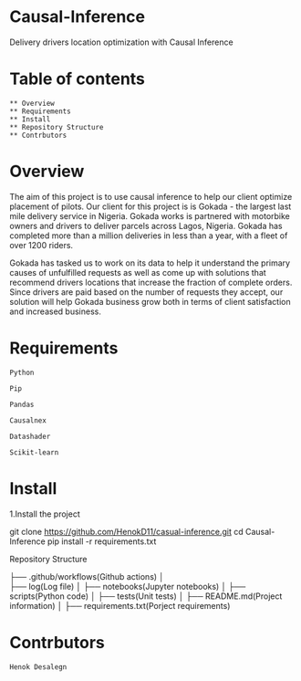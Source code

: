 # Causal-Inference
Delivery drivers location optimization with Causal Inference

# Table of contents

    ** Overview
    ** Requirements
    ** Install
    ** Repository Structure
    ** Contrbutors

# Overview

The aim of this project is to use causal inference to help our client optimize placement of pilots. Our client for this project is is Gokada - the largest last mile delivery service in Nigeria. Gokada works is partnered with motorbike owners and drivers to deliver parcels across Lagos, Nigeria. Gokada has completed more than a million deliveries in less than a year, with a fleet of over 1200 riders.

Gokada has tasked us to work on its data to help it understand the primary causes of unfulfilled requests as well as come up with solutions that recommend drivers locations that increase the fraction of complete orders. Since drivers are paid based on the number of requests they accept, our solution will help Gokada business grow both in terms of client satisfaction and increased business.

# Requirements

    Python

    Pip

    Pandas

    Causalnex

    Datashader

    Scikit-learn

# Install

1.Install the project

git clone https://github.com/HenokD11/casual-inference.git
cd Causal-Inference
pip install -r requirements.txt

Repository Structure

├── .github/workflows(Github actions)
│   
├── log(Log file)
│
├── notebooks(Jupyter notebooks)
│
├── scripts(Python code)
│
├── tests(Unit tests)
│
├── README.md(Project information)
│
├── requirements.txt(Porject requirements)

# Contrbutors

    Henok Desalegn

